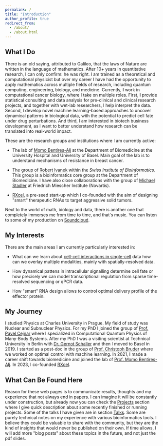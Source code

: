 ```yaml
---
permalink: /
title: "Introduction"
author_profile: true
redirect_from: 
  - /about/
  - /about.html
---
```


## What I Do 
There is an old saying, attributed to Galileo, that the laws of Nature are written in the language of mathematics. After 10+ years in quantitative research, I can only confirm: he was right. I am trained as a theoretical and computational physicist but over my career I have had the opportunity to apply mathematics across multiple fields of research, including quantum computing, engineering, biology, and medicine. Currently, I work in computational cancer biology, where I take on multiple roles. First, I provide statistical consulting and data analysis for pre-clinical and clinical research projects, and together with wet-lab researchers, I help interpret the data. Second, I develop novel machine learning–based approaches to uncover dynamical patterns in biological data, with the potential to predict cell fate under drug perturbations. And third, I am interested in biotech business development, as I want to better understand how research can be translated into real-world impact.

These are the research groups  and institutions where I am currently active: 
* The lab of  [Momo Bentires-Alj](https://bentireslab.org/article-page/) at the Department of Biomedicine at the  University Hospital  and University of Basel. Main goal of the lab is to understand mechanisms of resistance in breast cancer.

 * The group of [Robert Ivanek](https://www.sib.swiss/directory/group/dbm-bioinformatics-core-facility)  within the *Swiss Institute of Bioinformatics*. This group is a bioinformatics core group at the Department of Biomedicine. I have also close collaborations with the group of [Michael Stadler](https://www.fmi.ch/platforms/platform.html?plt=115)  at Friedrich Miescher Institute (Novartis).

*   [RXcel](https://rxcel.ch), a pre-seed start-up which I co-founded with the aim of designing "smart" therapeutic RNAs to target aggressive solid tumors.

Next to the world of math, biology and data, there is another one that completely immerses me from time to time, and that's music. You can listen to some of my  production on [Soundcloud](https://soundcloud.com/michael-kloc).

## My Interests

There are the main areas I am currently particularly interested in:

*   What can we learn about [cell-cell interactions in single-cell](https://github.com/MikeKlocCZ/2025_scRNA_brain_mets_MassagueJ)  data how can we overlay multiple modalities, mainly with spatially-resolved data.

* How dynamical pattens in intracellular signalling determine cell fate or how precisely  we can model transcriptional regulation from sparse time-resolved sequencing or qPCR data.

* How "smart" RNA design allows to control optimal delivery profile of the effector protein.





<!-- *  Kinases are important players in intracellular signaling and can often be dysregulated (not only) in cancer. Inferring their activity from phosphoproteomic data is challenging, but a recently published [resource](https://bioconductor.org/packages/release/data/experiment/html/JohnsonKinaseData.html) for motif-based kinase scoring has significantly improved our ability to tackle this problem. Tested on data with known ground truth, dysregulated kinases were correctly identified, though false positives were common. To improve specificity, additional signaling patterns  and features "behind the linear motifs" should be integrated. 

* Recent advances in the field of optimal control have incorporated machine learning techniques into its standard toolkit. One concrete example is represented by neural ordinary differential equations (NODEs). This approach merges a mechanistic modelling of known dynamics in the form of ODEs with neural networks (NNs) embedded in it. Such models can be used to identify optimal control sequences that drive a system along a desired trajectory or to infer missing components of a mechanistic model from data. The approach can be extended to other types of differential equations (for example stochastic dynamics).  We are looking into these tools, for example, to help us understand dynamical interplay between transcription factors, or to decode complex patterns in cellular signaling.

*  How can we infer reliably kinase activities from phosphoproteomic data?

 -->

## My Journey
I studied Physics at Charles University in Prague. My field of study was Nuclear and Subnuclear Physics. For my PhD I joined the group of [Prof. Pavel Cejnar](https://ipnp.cz/cejnar/publikace/clanky.html) where I specialized in Computational Quantum Physics of Many-Body Systems. After my PhD I was a visiting scientist at Technical University in Berlin with [Dr. Gernot Schaller](https://www.hzdr.de/db/!ContMan.Visi.Card?pUser=143396&pNid=877) and then I moved to Basel in 2019. I started as a post-doc in the group of [Prof. Christoph Bruder](https://quantumtheory-bruder.physik.unibas.ch/en/) where we worked on optimal control with machine learning. In 2021, I made a career shift towards biomedicine  and joined the lab of [Prof. Momo Bentires-Alj](https://bentireslab.org/article-page/). In 2023, I co-founded [RXcel](https://rxcel.ch).



## What Can Be Found Here
Reason for these web pages is to communicate results, thoughts and my experience that not always end in papers. I can imagine it will be constantly under construction, but already now you can check the [Projects](https://mikekloccz.github.io/projects/) section where I give quick description about some recently finished or running projects. Some of the talks I have given are in section [Talks](https://mikekloccz.github.io/talks/). Some are purely technical notes on my experience with various bioinformatics tools. I believe they could be valuable to share with the community, but they are the kind of insights that would never be published on their own.  If time allows, I will add more "blog posts" about these topics in the future, and not just the pdf slides.
